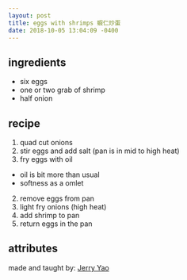 ```yaml
---
layout: post
title: eggs with shrimps 蝦仁炒蛋
date: 2018-10-05 13:04:09 -0400
---
```


## ingredients 

- six eggs
- one or two grab of shrimp
- half onion

## recipe
 
1. quad cut onions
2. stir eggs and add salt
(pan is in mid to high heat)
3. fry eggs with oil 
  - oil is bit more than usual
  - softness as a omlet
2. remove eggs from pan
4. light fry onions (high heat)
5. add shrimp to pan
6. return eggs in the pan


## attributes

made and taught by: 
[Jerry Yao](https://www.facebook.com/jerryweihuayao)
